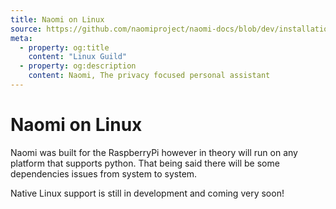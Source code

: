 ```yaml
---
title: Naomi on Linux
source: https://github.com/naomiproject/naomi-docs/blob/dev/installation/linux.md
meta:
  - property: og:title
    content: "Linux Guild"
  - property: og:description
    content: Naomi, The privacy focused personal assistant
---
```


# Naomi on Linux

Naomi was built for the RaspberryPi however in theory will run on any platform that supports python. That being said there will be some dependencies issues from system to system.

Native Linux support is still in development and coming very soon!

<DocPreviousVersions/>
<EditPageLink/>
